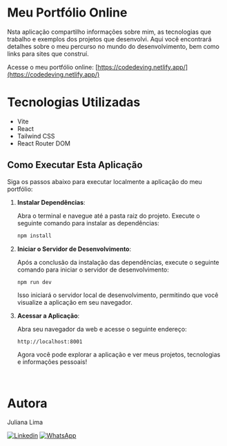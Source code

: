 # Meu Portfólio Online

Nsta aplicação compartilho informações sobre mim, as tecnologias que trabalho e exemplos dos projetos que desenvolvi. Aqui você encontrará detalhes sobre o meu percurso no mundo do desenvolvimento, bem como links para sites que construí.

Acesse o meu portfólio online: [https://codedeving.netlify.app/](https://codedeving.netlify.app/)

# Tecnologias Utilizadas

- Vite
- React
- Tailwind CSS
- React Router DOM

## Como Executar Esta Aplicação

Siga os passos abaixo para executar localmente a aplicação do meu portfólio:

1. **Instalar Dependências**:

    Abra o terminal e navegue até a pasta raiz do projeto. Execute o seguinte comando para instalar as dependências:

    ```bash
    npm install
    ```

2. **Iniciar o Servidor de Desenvolvimento**:

    Após a conclusão da instalação das dependências, execute o seguinte comando para iniciar o servidor de desenvolvimento:

    ```bash
    npm run dev
    ```

    Isso iniciará o servidor local de desenvolvimento, permitindo que você visualize a aplicação em seu navegador.

3. **Acessar a Aplicação**:

    Abra seu navegador da web e acesse o seguinte endereço:

    ```
    http://localhost:8001
    ```

    Agora você pode explorar a aplicação e ver meus projetos, tecnologias e informações pessoais!
<br/>

#### 
# Autora
Juliana Lima

[![Linkedin](https://img.shields.io/badge/-LinkedIn-%230077B5?style=for-the-badge&logo=linkedin&logoColor=white)](https://www.linkedin.com/feed/?trk=guest_homepage-basic_nav-header-signin)
[![WhatsApp](https://img.shields.io/badge/WhatsApp-25D366?style=for-the-badge&logo=whatsapp&logoColor=white)](https://contate.me/Juliana-Lima)
